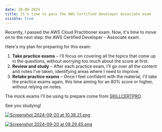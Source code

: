 ```yaml
---
date: 20-09-2024
title: It's time to pass the AWS Certified Developer Associate exam
visible: true
---
```


Recently, I passed the AWS Cloud Practitioner exam. Now, it's time to move on to the next step: the AWS Certified Developer – Associate exam.

Here's my plan for preparing for this exam:

1. **Take practice exams** – I'll focus on covering all the topics that come up in the questions, without worrying too much about the score at first.
2. **Review and study** – After each practice exam, I’ll go over all the content and notes I’ve taken, identifying areas where I need to improve.
3. **Retake practice exams** – Once I feel confident with the material, I'll take the practice exams again, this time aiming for an 80% score or higher, without relying on notes.

The mock exams I'll be using to prepare come from <a href="https://skillcertpro.com/aws-certified-developer-associate-exam-questions/" target="_blank">SKILLCERTPRO</a>.

See you studying!

<a href="/images/Screenshot 2024-09-20 at 10.38.21.png" target="_blank"><img src="/images/Screenshot 2024-09-20 at 10.38.21.png" alt="Screenshot 2024-09-20 at 10.38.21.png" /></a>

<a href="/images/Screenshot 2024-09-20 at 09.29.45.png" target="_blank"><img src="/images/Screenshot 2024-09-20 at 09.29.45.png" alt="Screenshot 2024-09-20 at 09.29.45.png" /></a>

